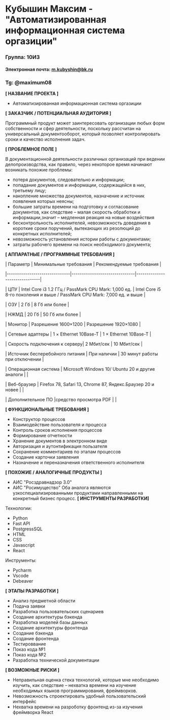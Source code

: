 # Кубышин Максим - "Автоматизированная информационная система оргазиции"


### Группа: 10И3
#### Электронная почта: m.kubyshin@bk.ru
### Tg: @maximum08


**[ НАЗВАНИЕ ПРОЕКТА ]**
* Автоматизированная информационная система оргазиции


**[ ЗАКАЗЧИК / ПОТЕНЦИАЛЬНАЯ АУДИТОРИЯ ]**

Программный продукт может заинтересовать организации любых форм собственности и сфер деятельности, поскольку рассчитан на универсальный документооборот, который позволяет контролировать сроки и качество исполнения задач.

**[ ПРОБЛЕМНОЕ ПОЛЕ ]**

В документационной деятельности различных организаций при ведении делопроизводства, как правило, через некоторое время начинают возникать похожие проблемы:
- потеря документов, следовательно и информации;
- попадание документов и информации, содержащейся в них, третьему лицу;
- накопление множества документов, назначение и источник появления которых неясны;
- большие затраты времени на подготовку и согласование документов, как следствие – малая скорость обработки и информации,значит – медленная реакция на новые воздействия
- бесконтрольность исполнителей, невозможность доведения в короткие сроки поручений, вытекающих из резолюций до конкретных исполнителей;
- невозможность установления истории работы с документами;
- затраты рабочего времени на поиск необходимого документа;



**[ АППАРАТНЫЕ / ПРОГРАММНЫЕ ТРЕБОВАНИЯ ]** 

| Параметр                      | Минимальные требования       | Рекомендуемые требования     |

|-------------------------------|-------------------------------|-------------------------------|

| ЦПУ                           | Intel Core i3 1.2 ГГц / PassMark CPU Mark: 1,000 ед. | Intel Core i5 8-го поколения и выше / PassMark CPU Mark: 7,000 ед. и выше |

| ОЗУ                           | 2 Гб                         | 8 Гб или более                |

| НЖМД                          | 20 Гб                        | 50 Гб или более               |

| Монитор                       | Разрешение 1600×1200         | Разрешение 1920×1080          |

| Сетевые адаптеры              | 1 × Ethernet 10Base-T        | 1 × Ethernet 10Base-T         |

| Скорость подключения к серверу| 2 Мбит/сек                   | 10 Мбит/сек                   |

| Источник бесперебойного питания | При наличии                | 30 минут работы при отключении |

| Операционная система          | Microsoft Windows 10/ Ubuntu 20 и другие аналоги        |                               |

| Веб-браузер                   | Firefox 78, Safari 13, Chrome 87, Яндекс.Браузер 20 и новее | |

| Дополнительное ПО             |средство просмотра PDF | |

**[ ФУНКЦИОНАЛЬНЫЕ ТРЕБОВАНИЯ ]**
* Конструктор процессов
* Взаимодействие пользователя и процесса
* Контроль сроков исполнения процессов
* Формирование отчетности 
* Хранение документов в электронном виде
* Авторизация и аутонтификация пользателя
* Сохранение комментариев по этапам процессов
* Создание карточки заявления
* Назначение и переназначения ответственного исполнителя


**[ ПОХОЖИЕ / АНАЛОГИЧНЫЕ ПРОДУКТЫ ]**
* АИС "Росздравнадзор 3.0"
* АИС "Росимущество"
Оба аналога являются узкоспециализированными продуктами направленными на конкретный бизнес процесс.
**[ ИНСТРУМЕНТЫ РАЗРАБОТКИ]**

Технологии:
* Python
* Fast API
* PostgressSQL
* HTML
* CSS
* Javascript
* React

Инструменты:
* Pycharm
* Vscode
* Debeaver



**[ ЭТАПЫ РАЗРАБОТКИ ]**
*   Анализ предметной области 
*   Подача заявки 
*   Разработка пользовательских сценариев
*	Создание архитектуры бэкенда 
*   Разработка моделей базы данных
*   Создание архитектуры фронтенда
*   Создание бэкенда 
*   Создание фронтенда
*   Тестироввание
*   Показ кода №1
*   Показ кода №2
*   Разработка технической документации 



**[ ВОЗМОЖНЫЕ РИСКИ ]**
*  Неправильная оценка стека технологий, которые мне необходимо изучить, как следствие – нехватка времени на изучение необходимых языков программирования, фреймворков.
*  Невозможность спроектировать удобный пользовательский интерфейс 
*  Нехватка времени на разроботку фронтенд из-за изучения фреймворка React
